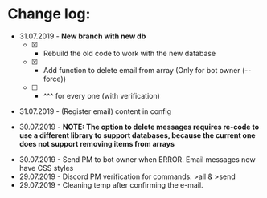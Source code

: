 # Change log:

- 31.07.2019 - <b>New branch with new db</b>
   - [x] - Rebuild the old code to work with the new database
   - [x] - Add function to delete email from array (Only for bot owner (--force))
   - [ ] - ^^^ for every one (with verification)
* 31.07.2019 - (Register email) content in config
- 30.07.2019 - <b>NOTE: The option to delete messages requires re-code to use a different library to support databases, because the current one does not support removing items from arrays</b>
* 30.07.2019 - Send PM to bot owner when ERROR. Email messages now have CSS styles
* 29.07.2019 - Discord PM verification for commands: >all & >send
* 29.07.2019 - Cleaning temp after confirming the e-mail.
